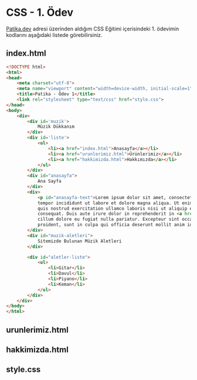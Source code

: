 # CSS - 1. Ödev
[Patika.dev](https://www.patika.dev/tr) adresi üzerinden aldığım CSS Eğitimi içerisindeki 1. ödevimin kodlarını aşağıdaki listede görebilirsiniz.

## index.html

```html
<!DOCTYPE html>
<html>
<head>
	<meta charset="utf-8">
	<meta name="viewport" content="width=device-width, initial-scale=1">
	<title>Patika - Ödev 1</title>
	<link rel="stylesheet" type="text/css" href="style.css">
</head>
<body>
	<div>
		<div id='muzik'>
			Müzik Dükkanım
		</div>
		<div id='liste'>
			<ul>
				<li><a href="index.html">Anasayfa</a></li>
				<li><a href="urunlerimiz.html">Ürünlerimiz</a></li>
				<li><a href="hakkimizda.html">Hakkımızda</a></li>
			</ul>
		</div>
		<div id="anasayfa">
			Ana Sayfa
		</div>
		<div>
			<p id="anasayfa-text">Lorem ipsum dolor sit amet, consectetur adipisicing elit, sed do eiusmod
			tempor incididunt ut labore et dolore magna aliqua. Ut enim ad minim veniam,
			quis nostrud exercitation ullamco laboris nisi ut aliquip ex ea commodo
			consequat. Duis aute irure dolor in reprehenderit in <a href="urunlerimiz.html">Ürünlerimiz</a> velit esse
			cillum dolore eu fugiat nulla pariatur. Excepteur sint occaecat cupidatat non
			proident, sunt in culpa qui officia deserunt mollit anim id est laborum.</p>
		</div>
		<div id="muzik-aletleri">
			Sitemizde Bulunan Müzik Aletleri
		</div>

		<div id="aletler-liste">
			<ul>
				<li>Gitar</li>
				<li>Davul</li>
				<li>Piyano</li>
				<li>Keman</li>
			</ul>
		</div>
	</div>
</body>
</html>

```

## urunlerimiz.html

## hakkimizda.html

## style.css
